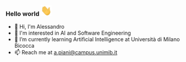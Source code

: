 ### Hello world   <img src="https://github.com/Alessandro297/Alessandro297/blob/main/wave.gif" width="29" height="29" />

- 👋 Hi, I'm Alessandro
- 👀 I'm interested in AI and Software Engineering
- 🌱 I’m currently learning Artificial Intelligence at Università di Milano Bicocca
- 📫 Reach me at a.piani@campus.unimib.it
<!--
**Alessandro297/Alessandro297** is a ✨ _special_ ✨ repository because its `README.md` (this file) appears on your GitHub profile.

Here are some ideas to get you started:

- 🔭 I’m currently working on ...
- 👯 I’m looking to collaborate on ...
- 💬 Ask me about ...
- 😄 Pronouns: ...
- ⚡ Fun fact: ...
-->
